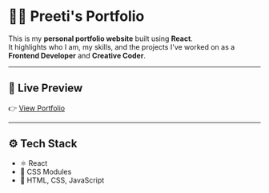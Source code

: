 # 👩‍💻 Preeti's Portfolio

This is my **personal portfolio website** built using **React**.  
It highlights who I am, my skills, and the projects I've worked on as a **Frontend Developer** and **Creative Coder**.

---

## 🔗 Live Preview

👉 [View Portfolio](https://portfolio-black-three-68.vercel.app/)

---

## ⚙️ Tech Stack

- ⚛️ React  
- 🎨 CSS Modules  
- 🧱 HTML, CSS, JavaScript  

